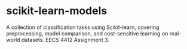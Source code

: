 # scikit-learn-models
A collection of classification tasks using Scikit-learn, covering preprocessing, model comparison, and cost-sensitive learning on real-world datasets. EECS 4412 Assignment 3.
